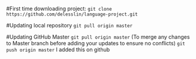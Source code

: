 #First time downloading project:
`git clone https://github.com/delesslin/language-project.git`

#Updating local repository
`git pull origin master`

#Updating GitHub Master
`git pull origin master`
(To merge any changes to Master branch before adding your updates to ensure no conflicts)
`git push origin master`
I added this on github
